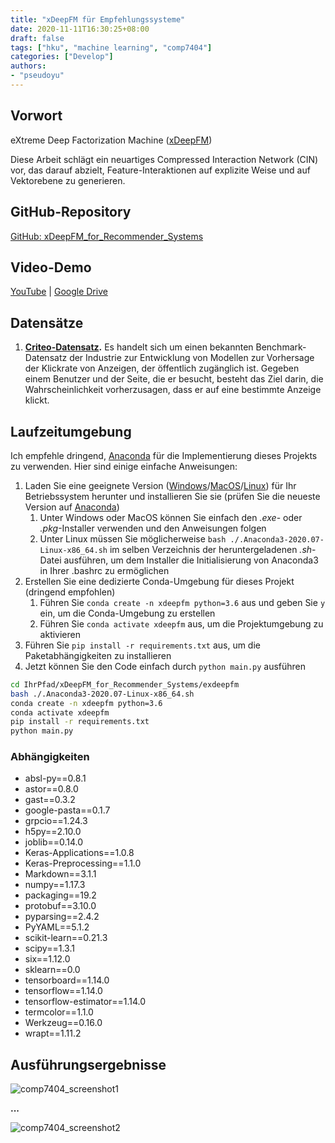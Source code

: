 ```yaml
---
title: "xDeepFM für Empfehlungssysteme"
date: 2020-11-11T16:30:25+08:00
draft: false
tags: ["hku", "machine learning", "comp7404"]
categories: ["Develop"]
authors:
- "pseudoyu"
---
```


## Vorwort

eXtreme Deep Factorization Machine ([xDeepFM](https://arxiv.org/abs/1803.05170))

Diese Arbeit schlägt ein neuartiges Compressed Interaction Network (CIN) vor, das darauf abzielt, Feature-Interaktionen auf explizite Weise und auf Vektorebene zu generieren.

## GitHub-Repository

[GitHub: xDeepFM_for_Recommender_Systems](https://github.com/pseudoyu/xDeepFM_for_Recommender_Systems)

## Video-Demo

[YouTube](https://www.youtube.com/watch?v=rFEGAtTZLyQ) | [Google Drive](https://drive.google.com/file/d/1qPx6H9R1b-EDP7HZpAg5bDjkzR8QEHnR/view?usp=sharing)

## Datensätze

1. **[Criteo-Datensatz](http://labs.criteo.com/2014/02/kaggle-display-advertising-challenge-dataset/).** Es handelt sich um einen bekannten Benchmark-Datensatz der Industrie zur Entwicklung von Modellen zur Vorhersage der Klickrate von Anzeigen, der öffentlich zugänglich ist. Gegeben einem Benutzer und der Seite, die er besucht, besteht das Ziel darin, die Wahrscheinlichkeit vorherzusagen, dass er auf eine bestimmte Anzeige klickt.

## Laufzeitumgebung

Ich empfehle dringend, [Anaconda](https://www.anaconda.com) für die Implementierung dieses Projekts zu verwenden. Hier sind einige einfache Anweisungen:
1. Laden Sie eine geeignete Version ([Windows](https://repo.anaconda.com/archive/Anaconda3-2020.07-Windows-x86_64.exe)/[MacOS](https://repo.anaconda.com/archive/Anaconda3-2020.07-MacOSX-x86_64.pkg)/[Linux](https://repo.anaconda.com/archive/Anaconda3-2020.07-Linux-x86_64.sh)) für Ihr Betriebssystem herunter und installieren Sie sie (prüfen Sie die neueste Version auf [Anaconda](https://www.anaconda.com))
   1. Unter Windows oder MacOS können Sie einfach den *.exe*- oder *.pkg*-Installer verwenden und den Anweisungen folgen
   2. Unter Linux müssen Sie möglicherweise `bash ./.Anaconda3-2020.07-Linux-x86_64.sh` im selben Verzeichnis der heruntergeladenen *.sh*-Datei ausführen, um dem Installer die Initialisierung von Anaconda3 in Ihrer .bashrc zu ermöglichen
2. Erstellen Sie eine dedizierte Conda-Umgebung für dieses Projekt (dringend empfohlen)
   1. Führen Sie `conda create -n xdeepfm python=3.6` aus und geben Sie `y` ein, um die Conda-Umgebung zu erstellen
   2. Führen Sie `conda activate xdeepfm` aus, um die Projektumgebung zu aktivieren
3. Führen Sie `pip install -r requirements.txt` aus, um die Paketabhängigkeiten zu installieren
4. Jetzt können Sie den Code einfach durch `python main.py` ausführen

```zsh
cd IhrPfad/xDeepFM_for_Recommender_Systems/exdeepfm
bash ./.Anaconda3-2020.07-Linux-x86_64.sh
conda create -n xdeepfm python=3.6
conda activate xdeepfm
pip install -r requirements.txt
python main.py
```

### Abhängigkeiten
- absl-py==0.8.1
- astor==0.8.0
- gast==0.3.2
- google-pasta==0.1.7
- grpcio==1.24.3
- h5py==2.10.0
- joblib==0.14.0
- Keras-Applications==1.0.8
- Keras-Preprocessing==1.1.0
- Markdown==3.1.1
- numpy==1.17.3
- packaging==19.2
- protobuf==3.10.0
- pyparsing==2.4.2
- PyYAML==5.1.2
- scikit-learn==0.21.3
- scipy==1.3.1
- six==1.12.0
- sklearn==0.0
- tensorboard==1.14.0
- tensorflow==1.14.0
- tensorflow-estimator==1.14.0
- termcolor==1.1.0
- Werkzeug==0.16.0
- wrapt==1.11.2

## Ausführungsergebnisse

![comp7404_screenshot1](https://image.pseudoyu.com/images/comp7404_screenshot1.png)

**...**

![comp7404_screenshot2](https://image.pseudoyu.com/images/comp7404_screenshot2.png)